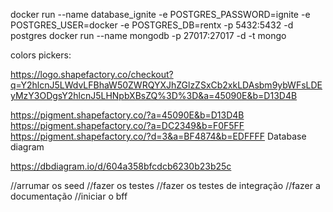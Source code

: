 docker run --name database_ignite -e POSTGRES_PASSWORD=ignite -e POSTGRES_USER=docker -e POSTGRES_DB=rentx -p 5432:5432 -d postgres
docker run --name mongodb -p 27017:27017 -d -t mongo


colors pickers:

https://logo.shapefactory.co/checkout?q=Y2hlcnJ5LWdvLFBhaW50ZWRQYXJhZGlzZSxCb2xkLDAsbm9ybWFsLDEyMzY3ODgsY2hlcnJ5LHNpbXBsZQ%3D%3D&a=45090E&b=D13D4B

https://pigment.shapefactory.co/?a=45090E&b=D13D4B
https://pigment.shapefactory.co/?a=DC2349&b=F0F5FF
https://pigment.shapefactory.co/?d=3&a=BF4874&b=EDFFFF
Database diagram

https://dbdiagram.io/d/604a358bfcdcb6230b23b25c

//arrumar os seed
//fazer os testes
//fazer os testes de integração
//fazer a documentação
//iniciar o bff
